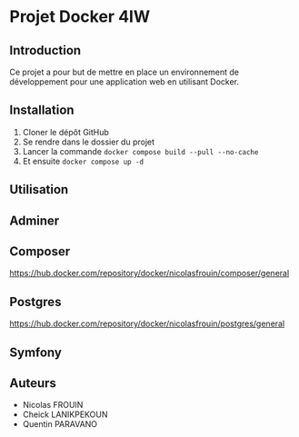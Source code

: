 # Projet Docker 4IW

## Introduction

Ce projet a pour but de mettre en place un environnement de développement pour une application web en utilisant Docker.

## Installation

1. Cloner le dépôt GitHub
2. Se rendre dans le dossier du projet
3. Lancer la commande `docker compose build --pull --no-cache`
4. Et ensuite `docker compose up -d`

## Utilisation

## Adminer

## Composer

https://hub.docker.com/repository/docker/nicolasfrouin/composer/general

## Postgres

https://hub.docker.com/repository/docker/nicolasfrouin/postgres/general

## Symfony

## Auteurs

- Nicolas FROUIN
- Cheick LANIKPEKOUN
- Quentin PARAVANO
